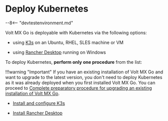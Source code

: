 # Deploy Kubernetes

--8<-- "devtestenvironment.md"

Volt MX Go is deployable with Kubernetes via the following options:

- using [K3s](https://docs.k3s.io) on an Ubuntu, RHEL, SLES machine or VM

- using [Rancher Desktop](https://docs.rancherdesktop.io) running on Windows  

To deploy Kubernetes, **perform only one procedure** from the list:

!!!warning "Important"
    If you have an existing installation of Volt MX Go and want to upgrade to the latest version, you don't need to deploy Kubernetes as it was already deployed when you first installed Volt MX Go. You can proceed to [Complete preparatory procedure for upgrading an existing installation of Volt MX Go](prereqnew.md). 

- [Install and configure K3s](k3sinstall.md)

- [Install Rancher Desktop](installrancher.md)

